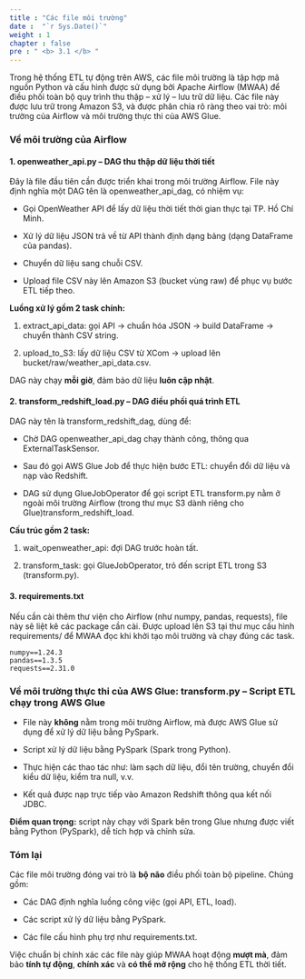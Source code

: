 ```yaml
---
title : "Các file môi trường"
date :  "`r Sys.Date()`" 
weight : 1
chapter : false
pre : " <b> 3.1 </b> "
---
```

Trong hệ thống ETL tự động trên AWS, các file môi trường là tập hợp mã nguồn Python và cấu hình được sử dụng bởi Apache Airflow (MWAA) để điều phối toàn bộ quy trình thu thập – xử lý – lưu trữ dữ liệu. Các file này được lưu trữ trong Amazon S3, và được phân chia rõ ràng theo vai trò: môi trường của Airflow và môi trường thực thi của AWS Glue.

### **Về môi trường của Airflow**
#### 1. openweather_api.py – DAG thu thập dữ liệu thời tiết
Đây là file đầu tiên cần được triển khai trong môi trường Airflow. File này định nghĩa một DAG tên là openweather_api_dag, có nhiệm vụ:

- Gọi OpenWeather API để lấy dữ liệu thời tiết thời gian thực tại TP. Hồ Chí Minh.

- Xử lý dữ liệu JSON trả về từ API thành định dạng bảng (dạng DataFrame của pandas).

- Chuyển dữ liệu sang chuỗi CSV.

- Upload file CSV này lên Amazon S3 (bucket vùng raw) để phục vụ bước ETL tiếp theo.

**Luồng xử lý gồm 2 task chính:**

1. extract_api_data: gọi API → chuẩn hóa JSON → build DataFrame → chuyển thành CSV string.

2. upload_to_S3: lấy dữ liệu CSV từ XCom → upload lên bucket/raw/weather_api_data.csv.

DAG này chạy **mỗi giờ**, đảm bảo dữ liệu **luôn cập nhật**.

#### 2. transform_redshift_load.py – DAG điều phối quá trình ETL
DAG này tên là transform_redshift_dag, dùng để:

- Chờ DAG openweather_api_dag chạy thành công, thông qua ExternalTaskSensor.

- Sau đó gọi AWS Glue Job để thực hiện bước ETL: chuyển đổi dữ liệu và nạp vào Redshift.

- DAG sử dụng GlueJobOperator để gọi script ETL transform.py nằm ở ngoài môi trường Airflow (trong thư mục S3 dành riêng cho Glue)transform_redshift_load.

**Cấu trúc gồm 2 task:**

1. wait_openweather_api: đợi DAG trước hoàn tất.

2. transform_task: gọi GlueJobOperator, trỏ đến script ETL trong S3 (transform.py).

#### 3. requirements.txt 
Nếu cần cài thêm thư viện cho Airflow (như numpy, pandas, requests), file này sẽ liệt kê các package cần cài. Được upload lên S3 tại thư mục cấu hình requirements/ để MWAA đọc khi khởi tạo môi trường và chạy đúng các task.
<div class="chroma">
  <pre><code class="language-python">numpy==1.24.3
pandas==1.3.5
requests==2.31.0</code></pre>
</div>

### **Về môi trường thực thi của AWS Glue:** transform.py – Script ETL chạy trong AWS Glue
- File này **không** nằm trong môi trường Airflow, mà được AWS Glue sử dụng để xử lý dữ liệu bằng PySpark.

- Script xử lý dữ liệu bằng PySpark (Spark trong Python).

- Thực hiện các thao tác như: làm sạch dữ liệu, đổi tên trường, chuyển đổi kiểu dữ liệu, kiểm tra null, v.v.

- Kết quả được nạp trực tiếp vào Amazon Redshift thông qua kết nối JDBC.

**Điểm quan trọng:** script này chạy với Spark bên trong Glue nhưng được viết bằng Python (PySpark), dễ tích hợp và chỉnh sửa.

### **Tóm lại**
Các file môi trường đóng vai trò là **bộ não** điều phối toàn bộ pipeline. Chúng gồm:

- Các DAG định nghĩa luồng công việc (gọi API, ETL, load).

- Các script xử lý dữ liệu bằng PySpark.

- Các file cấu hình phụ trợ như requirements.txt.

Việc chuẩn bị chính xác các file này giúp MWAA hoạt động **mượt mà**, đảm bảo **tính tự động**, **chính xác** và **có thể mở rộng** cho hệ thống ETL thời tiết.